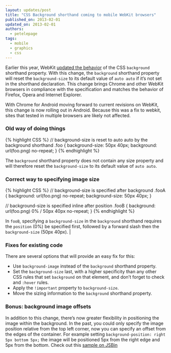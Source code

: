 ```yaml
---
layout: updates/post
title: "CSS Background shorthand coming to mobile WebKit browsers"
published_on: 2013-02-01
updated_on: 2013-02-01
authors:
  - petelepage
tags:
  - mobile
  - graphics
  - css
---
```

Earlier this year, WebKit [updated the behavior](https://bugs.webkit.org/show_bug.cgi?id=27577) of the CSS `background` shorthand property.  With this change, the `background` shorthand property will reset the `background-size` to its default value of `auto auto` if it’s not set in the shorthand declaration.  This change brings Chrome and other WebKit browsers in compliance with the specification and matches the behavior of Firefox, Opera and Internet Explorer.

With Chrome for Android moving forward to current revisions on WebKit, this change is now rolling out in Android.  Because this was a fix to webkit, sites that tested in multiple browsers are likely not affected.

### Old way of doing things


{% highlight CSS %}
// background-size is reset to auto auto by the background shorthand
.foo {
  background-size: 50px 40px;
  background: url(foo.png) no-repeat;
}
{% endhighlight %}

The `background` shorthand property does not contain any size property and will therefore reset the `background-size` to its default value of `auto auto`.

### Correct way to specifying image size


{% highlight CSS %}
// background-size is specified after background
.fooA {
  background: url(foo.png) no-repeat;
  background-size: 50px 40px;
}

// background-size is specified inline after position
.fooB {
  background: url(foo.png) 0% / 50px 40px no-repeat;
}
{% endhighlight %}

In `fooB`, specifying a `background-size` in the `background` shorthand requires the `position` (0%) be specified first, followed by a forward slash then the `background-size` (50px 40px). |

### Fixes for existing code

There are several options that will provide an easy fix for this:

* Use `background-image` instead of the `background` shorthand property.
* Set the `background-size` last, with a higher specificity than any other CSS rules that set `background` on that element, and don’t forget to check and `:hover` rules.
* Apply the `!important` property to `background-size`.
* Move the sizing information to the `background` shorthand property.

### Bonus: background image offsets

In addition to this change, there’s now greater flexibility in positioning the image within the background.  In the past, you could only specify the image position relative from the top left corner, now you can specify an offset from the edges of the container.  For example setting `background-position: right 5px bottom 5px;` the image will be positioned 5px from the right edge and 5px from the bottom.  Check out this [sample on JSBin](http://jsbin.com/ixogup/1/edit)
